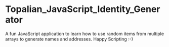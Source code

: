 # Topalian_JavaScript_Identity_Generator
A fun JavaScript application to learn how to use random items from multiple arrays to generate names and addresses. Happy Scripting :-)
